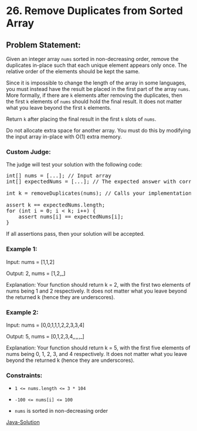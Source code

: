 # 26. Remove Duplicates from Sorted Array

## Problem Statement:

Given an integer array `nums` sorted in non-decreasing order, remove the duplicates in-place such that each unique element appears only once. The relative order of the elements should be kept the same.

Since it is impossible to change the length of the array in some languages, you must instead have the result be placed in the first part of the array `nums`. More formally, if there are `k` elements after removing the duplicates, then the first `k` elements of `nums` should hold the final result. It does not matter what you leave beyond the first `k` elements.

Return `k` after placing the final result in the first `k` slots of `nums`.

Do not allocate extra space for another array. You must do this by modifying the input array in-place with O(1) extra memory.

### Custom Judge:

The judge will test your solution with the following code:

<pre>
int[] nums = [...]; // Input array
int[] expectedNums = [...]; // The expected answer with correct length

int k = removeDuplicates(nums); // Calls your implementation

assert k == expectedNums.length;
for (int i = 0; i < k; i++) {
    assert nums[i] == expectedNums[i];
}
</pre>

If all assertions pass, then your solution will be accepted.

### Example 1:

Input: nums = [1,1,2]

Output: 2, nums = [1,2,_]

Explanation: Your function should return k = 2, with the first two elements of nums being 1 and 2 respectively.
It does not matter what you leave beyond the returned k (hence they are underscores).

### Example 2:

Input: nums = [0,0,1,1,1,2,2,3,3,4]

Output: 5, nums = [0,1,2,3,4,_,_,_,_,_]

Explanation: Your function should return k = 5, with the first five elements of nums being 0, 1, 2, 3, and 4 respectively.
It does not matter what you leave beyond the returned k (hence they are underscores).

### Constraints:

* `1 <= nums.length <= 3 * 104`

* `-100 <= nums[i] <= 100`

* `nums` is sorted in non-decreasing order

[Java-Solution](./solution.java)